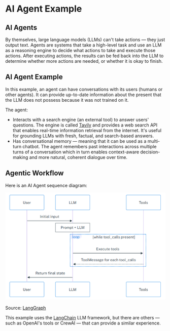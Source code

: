 # AI Agent Example 

## AI Agents
By themselves, large language models (LLMs) can't take actions — they just output text. Agents are systems that take a high-level task and use an LLM as a reasoning engine to decide what actions to take and execute those actions. After executing actions, the results can be fed back into the LLM to determine whether more actions are needed, or whether it is okay to finish.

## AI Agent Example
In this example, an agent can have conversations with its users (humans or other agents). It can provide up-to-date information about the present that the LLM does not possess because it was not trained on it.

The agent:
 - Interacts with a search engine (an external tool) to answer users' questions. The engine is called [Tavily](https://www.tavily.com/) and provides a web search API that enables real-time information retrieval from the internet. It's useful for grounding LLMs with fresh, factual, and search-based answers.
 - Has conversational memory — meaning that it can be used as a multi-turn chatbot. The agent remembers past interactions across multiple turns of a conversation which in turn enables context-aware decision-making and more natural, coherent dialogue over time.

## Agentic Workflow
Here is an AI Agent sequence diagram:

 <center><img src="images/sequence_diagram.png"/></center>

 Source: [LangGraph](https://langchain-ai.github.io/langgraph/reference/agents/#langgraph.prebuilt.chat_agent_executor.create_react_agent)

 This example uses the [LangChain](https://python.langchain.com/) LLM framework, but there are others — such as OpenAI's tools or CrewAI — that can provide a similar experience.
